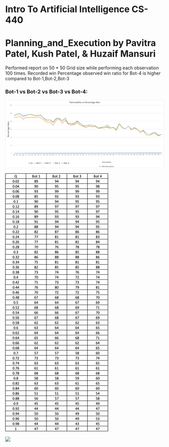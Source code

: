 # Intro To Artificial Intelligence CS-440

# Planning_and_Execution by Pavitra Patel, Kush Patel, & Huzaif Mansuri

Performed report on 50 * 50 Grid size while performing each observation
100 times. Recorded win Percentage observed win ratio for Bot-4 is higher
compared to Bot-1,Bot-2,Bot-3

### Bot-1 vs  Bot-2  vs  Bot-3  vs  Bot-4:


![](Images/Flammability_Chart.png)

![](Images/ReportData.png)

![](Images/GridImage.png)

